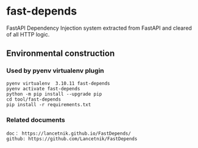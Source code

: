 # fast-depends

FastAPI Dependency Injection system extracted from FastAPI and cleared of all HTTP logic.

## Environmental construction

### Used by pyenv virtualenv plugin

    pyenv virtualenv  3.10.11 fast-depends
    pyenv activate fast-depends
    python -m pip install --upgrade pip
    cd tool/fast-depends
    pip install -r requirements.txt

### Related documents

    doc： https://lancetnik.github.io/FastDepends/
    github: https://github.com/Lancetnik/FastDepends
